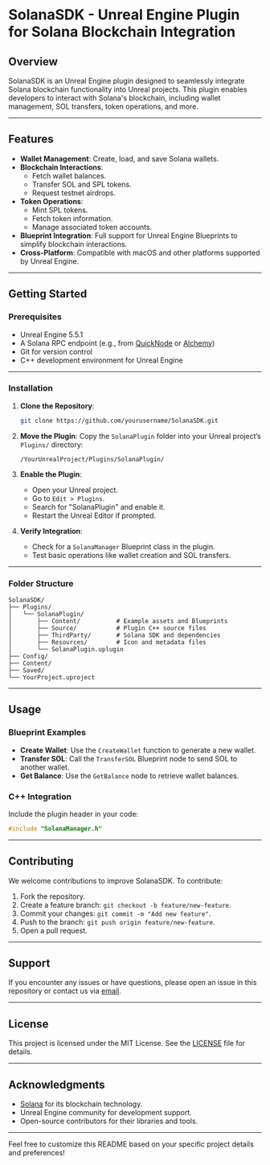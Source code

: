 # **SolanaSDK - Unreal Engine Plugin for Solana Blockchain Integration**

## **Overview**
SolanaSDK is an Unreal Engine plugin designed to seamlessly integrate Solana blockchain functionality into Unreal projects. This plugin enables developers to interact with Solana's blockchain, including wallet management, SOL transfers, token operations, and more.

---

## **Features**
- **Wallet Management**: Create, load, and save Solana wallets.
- **Blockchain Interactions**:
  - Fetch wallet balances.
  - Transfer SOL and SPL tokens.
  - Request testnet airdrops.
- **Token Operations**:
  - Mint SPL tokens.
  - Fetch token information.
  - Manage associated token accounts.
- **Blueprint Integration**: Full support for Unreal Engine Blueprints to simplify blockchain interactions.
- **Cross-Platform**: Compatible with macOS and other platforms supported by Unreal Engine.

---

## **Getting Started**

### **Prerequisites**
- Unreal Engine 5.5.1
- A Solana RPC endpoint (e.g., from [QuickNode](https://www.quicknode.com) or [Alchemy](https://www.alchemy.com))
- Git for version control
- C++ development environment for Unreal Engine

---

### **Installation**

1. **Clone the Repository**:
   ```bash
   git clone https://github.com/yourusername/SolanaSDK.git
   ```

2. **Move the Plugin**:
   Copy the `SolanaPlugin` folder into your Unreal project’s `Plugins/` directory:
   ```
   /YourUnrealProject/Plugins/SolanaPlugin/
   ```

3. **Enable the Plugin**:
   - Open your Unreal project.
   - Go to `Edit > Plugins`.
   - Search for "SolanaPlugin" and enable it.
   - Restart the Unreal Editor if prompted.

4. **Verify Integration**:
   - Check for a `SolanaManager` Blueprint class in the plugin.
   - Test basic operations like wallet creation and SOL transfers.

---

### **Folder Structure**
```
SolanaSDK/
├── Plugins/
│   └── SolanaPlugin/
│       ├── Content/          # Example assets and Blueprints
│       ├── Source/           # Plugin C++ source files
│       ├── ThirdParty/       # Solana SDK and dependencies
│       ├── Resources/        # Icon and metadata files
│       └── SolanaPlugin.uplugin
├── Config/
├── Content/
├── Saved/
└── YourProject.uproject
```

---

## **Usage**

### **Blueprint Examples**
- **Create Wallet**: Use the `CreateWallet` function to generate a new wallet.
- **Transfer SOL**: Call the `TransferSOL` Blueprint node to send SOL to another wallet.
- **Get Balance**: Use the `GetBalance` node to retrieve wallet balances.

### **C++ Integration**
Include the plugin header in your code:
```cpp
#include "SolanaManager.h"
```

---

## **Contributing**
We welcome contributions to improve SolanaSDK. To contribute:
1. Fork the repository.
2. Create a feature branch: `git checkout -b feature/new-feature`.
3. Commit your changes: `git commit -m "Add new feature"`.
4. Push to the branch: `git push origin feature/new-feature`.
5. Open a pull request.

---

## **Support**
If you encounter any issues or have questions, please open an issue in this repository or contact us via [email](mailto:support@solanasdk.com).

---

## **License**
This project is licensed under the MIT License. See the [LICENSE](LICENSE) file for details.

---

## **Acknowledgments**
- [Solana](https://solana.com) for its blockchain technology.
- Unreal Engine community for development support.
- Open-source contributors for their libraries and tools.

---

Feel free to customize this README based on your specific project details and preferences!
